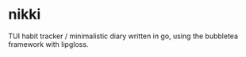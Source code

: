 # nikki
TUI habit tracker / minimalistic diary written in go, using the bubbletea framework with lipgloss.

